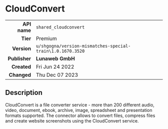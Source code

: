 # CloudConvert
| | |
|-:|-|
|**API name**|`shared_cloudconvert`|
|**Tier**|Premium|
|**Version**|`u/shgogna/version-mismatches-special-train\1.0.1670.3520`|
|**Publisher**|**Lunaweb GmbH**|
|**Created**|Fri Jun 24 2022|
|**Changed**|Thu Dec 07 2023|

## Description
CloudConvert is a file converter service - more than 200 different audio, video, document, ebook, archive, image, spreadsheet and presentation formats supported. The connector allows to convert files, compress files and create website screenshots using the CloudConvert service.
